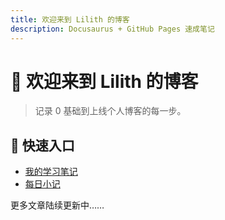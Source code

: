 ```yaml
---
title: 欢迎来到 Lilith 的博客
description: Docusaurus + GitHub Pages 速成笔记
---
```


# 👋 欢迎来到 Lilith 的博客

> 记录 0 基础到上线个人博客的每一步。

## 🚀 快速入口
- [我的学习笔记](/docs/notes/day1-setup)
- [每日小记](/blog)

更多文章陆续更新中……